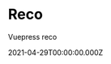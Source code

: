---
title: Reco
github: https://github.com/vuepress-reco/vuepress-theme-reco
demo: https://vuepress-theme-reco.recoluan.com/
license: MIT
author: Vuepress reco
author_link: ''
author_twitter: ''
author_github: vuepress-reco
date: 2021-04-29T00:00:00.000Z
ssg:
  - Vuepress
cms:
  - No Cms
css:
  - null
archetype:
  - Blog
  - Documentation
services: null
hosting:
  - Netlify
  - Vercel
description: >-
  A simple and beautiful vuepress Blog & Doc theme.This is a Vuepress theme,
  which is designed to add blog categories, tag walls, pagination, comments and
  other functions required.
stale: false
disabled: false
disabled_reason: null
draft: false
---